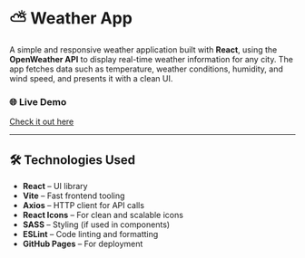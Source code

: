 # ⛅ Weather App

A simple and responsive weather application built with **React**, using the **OpenWeather API** to display real-time weather information for any city. The app fetches data such as temperature, weather conditions, humidity, and wind speed, and presents it with a clean UI.

### 🌐 Live Demo
[Check it out here](https://annstrnk.github.io/weather-app/)

---

## 🛠️ Technologies Used

- **React** – UI library
- **Vite** – Fast frontend tooling
- **Axios** – HTTP client for API calls
- **React Icons** – For clean and scalable icons
- **SASS** – Styling (if used in components)
- **ESLint** – Code linting and formatting
- **GitHub Pages** – For deployment
